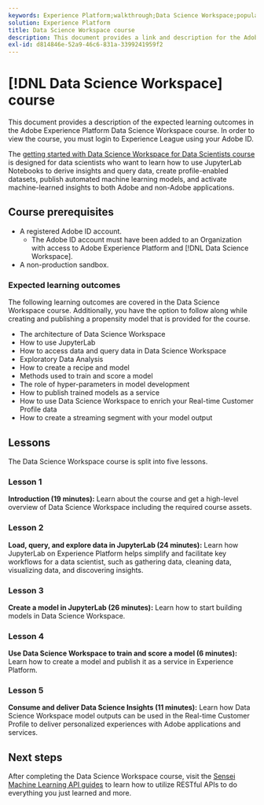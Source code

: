 ```yaml
---
keywords: Experience Platform;walkthrough;Data Science Workspace;popular topics;data science course;course;dsw
solution: Experience Platform
title: Data Science Workspace course
description: This document provides a link and description for the Adobe Experience Platform Data Science Workspace course.
exl-id: d814846e-52a9-46c6-831a-3399241959f2
---
```


# [!DNL Data Science Workspace] course

This document provides a description of the expected learning outcomes in the Adobe Experience Platform Data Science Workspace course. In order to view the course, you must login to Experience League using your Adobe ID.

The [getting started with Data Science Workspace for Data Scientists course](https://experienceleague.adobe.com/?recommended=ExperiencePlatform-U-1-2021.1.dsw) is designed for data scientists who want to learn how to use JupyterLab Notebooks to derive insights and query data, create profile-enabled datasets, publish automated machine learning models, and activate machine-learned insights to both Adobe and non-Adobe applications.

## Course prerequisites

- A registered Adobe ID account.
  - The Adobe ID account must have been added to an Organization with access to Adobe Experience Platform and [!DNL Data Science Workspace].
- A non-production sandbox.

### Expected learning outcomes

The following learning outcomes are covered in the Data Science Workspace course. Additionally, you have the option to follow along while creating and publishing a propensity model that is provided for the course.

- The architecture of Data Science Workspace
- How to use JupyterLab
- How to access data and query data in Data Science Workspace
- Exploratory Data Analysis
- How to create a recipe and model
- Methods used to train and score a model
- The role of hyper-parameters in model development
- How to publish trained models as a service
- How to use Data Science Workspace to enrich your Real-time Customer Profile data
- How to create a streaming segment with your model output

## Lessons

The Data Science Workspace course is split into five lessons.

### Lesson 1

**Introduction (19 minutes):** Learn about the course and get a high-level overview of Data Science Workspace including the required course assets.

### Lesson 2

**Load, query, and explore data in JupyterLab (24 minutes):** Learn how JupyterLab on Experience Platform helps simplify and facilitate key workflows for a data scientist, such as gathering data, cleaning data, visualizing data, and discovering insights.

### Lesson 3

**Create a model in JupyterLab (26 minutes):** Learn how to start building models in Data Science Workspace.

### Lesson 4

**Use Data Science Workspace to train and score a model (6 minutes):** Learn how to create a model and publish it as a service in Experience Platform.

### Lesson 5

**Consume and deliver Data Science Insights (11 minutes):** Learn how Data Science Workspace model outputs can be used in the Real-time Customer Profile to deliver personalized experiences with Adobe applications and services.

## Next steps

After completing the Data Science Workspace course, visit the [Sensei Machine Learning API guides](./api/getting-started.md) to learn how to utilize RESTful APIs to do everything you just learned and more.



